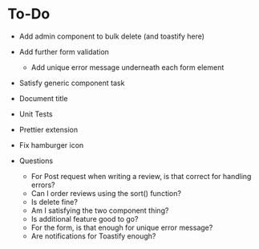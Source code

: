 # To-Do 
- Add admin component to bulk delete (and toastify here)
- Add further form validation 
    - Add unique error message underneath each form element 
- Satisfy generic component task
- Document title 
- Unit Tests 
- Prettier extension
- Fix hamburger icon

- Questions 
    - For Post request when writing a review, is that correct for handling errors?
    - Can I order reviews using the sort() function?
    - Is delete fine?
    - Am I satisfying the two component thing? 
    - Is additional feature good to go?
    - For the form, is that enough for unique error message?
    - Are notifications for Toastify enough?